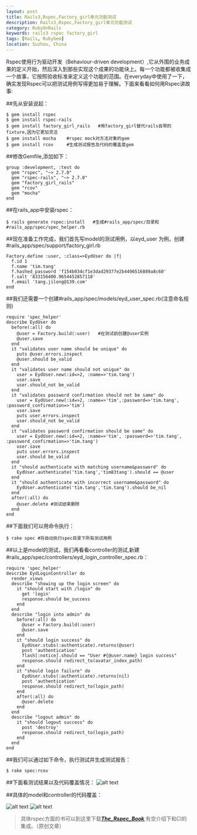 ```yaml
---
layout: post
title: Rails3,Rspec,Factory_girl单元功能测试
description: Rails3,Rspec,Factory_girl单元功能测试
category: RubyOnRails
keywords: rails3 rspec factory_girl
tags: [Rails, RubyGem]
location: Suzhou, China
---
```

Rspec使用行为驱动开发（Behaviour-driven development）,它从外围的业务成果的定义开始，然后深入到那些实现这个成果的功能块上。每一个功能都被收集成一个故事，它按照验收标准来定义这个功能的范围。在everyday中使用了一下，确实发现Rspec可以把测试用例写得更加易于理解。下面来看看如何用Rspec讲故事:

##先从安装说起：

	$ gem install rspec
	$ gem install rspec-rails
	$ gem install factory_girl_rails   #用factory_girl替代rails自带的fixture,因为它更加灵活
	$ gem install mocha    #rspec mock对方法对象的gem
	$ gem install rcov     #生成测试报告及代码的覆盖度gem

##修改Gemfile,添加如下：

	group :development, :test do
	  gem "rspec", "~> 2.7.0"
	  gem "rspec-rails", "~> 2.7.0"
	  gem "factory_girl_rails"
	  gem "rcov"
	  gem "mocha"
	end

##在rails_app中安装rspec：

	$ rails generate rspec:install   #生成#rails_app/spec/目录和#rails_app/spec/spec_helper.rb

##现在准备工作完成，我们首先写model的测试用例，以eyd_user 为例，创建#rails_app/spec/support/factory_girl.rb

	Factory.define :user, :class=>EydUser do |f|
	  f.id 1
	  f.name 'tim.tang'
	  f.hashed_password 'f154b034cf1e3dad29377e2b4496516889a8c60'
	  f.salt '833156400.9654452857118'
	  f.email 'tang.jilong@139.com'
	end

##我们还需要一个创建#rails_app/spec/models/eyd_user_spec.rb(注意命名规则)

	require 'spec_helper'
	describe EydUser do
	  before(:all) do
		@user = Factory.build(:user)   #在测试前创建@user实例
		@user.save
	  end
	  it "validates user name should be unique" do
		puts @user.errors.inspect
		@user.should be_valid
	  end
	  it "validates user name should not unique" do
		user = EydUser.new(:id=>2, :name=>'tim.tang')
		user.save
		user.should_not be_valid
	  end
	  it "validates password confirmation should not be same" do
		user = EydUser.new(:id=>2, :name=>'tim',:password=>'tim.tang', :password_confirmation=>'tim')
		user.save
		puts user.errors.inspect
		user.should_not be_valid
	  end
	  it "validates password confirmation should be same" do
		user = EydUser.new(:id=>2, :name=>'tim', :password=>'tim.tang', :password_confirmation=>'tim.tang')
		user.save
		puts user.errors.inspect
		user.should be_valid
	  end
	  it "should authenticate with matching username&password" do
		EydUser.authenticate('tim.tang','tim83tang').should == @user
	  end
	  it "should authenticate with incorrect username&password" do
		EydUser.authenticate('tim.tang','tim.tang').should be_nil
	  end
	  after(:all) do
		@user.delete #测试结束删除
	  end
	end

##下面我们可以用命令执行：

	$ rake spec #将自动执行spec目录下所有测试用例

##以上是model的测试，我们再看看controller的测试,新建#rails_app/spec/controllers/eyd_login_controller_spec.rb：

	require 'spec_helper'
	describe EydLoginController do
	  render_views
	  describe "showing up the login screen" do
		it "should start with /login" do
		  get 'login'
		  response.should be_success
		end
	  end
	  describe "login into admin" do
		before(:all) do
		  @user = Factory.build(:user)
		  @user.save
		end
		it "should login success" do
		  EydUser.stubs(:authenticate).returns(@user)
		  post 'authentication'
		  flash[:notice].should == "User #{@user.name} login success"
		  response.should redirect_to(avatar_index_path)
		end
		it "should login failure" do
		  EydUser.stubs(:authenticate).returns(nil)
		  post 'authentication'
		  response.should redirect_to(login_path)
		end
		after(:all) do
		  @user.delete
		end
	  end
	  describe "logout admin" do
		it "should logout success" do
		  post 'destroy'
		  response.should redirect_to(login_path)
		end
	  end
	end

##我们可以通过如下命令，执行测试并生成测试报告：

	$ rake spec:rcov

##下面看测试结果以及代码覆盖情况：
![alt text][1]

##具体的model和controller的代码覆盖：

![alt text][2]
![alt text][3]

> 具体rspec方面的书可以到这里下载[***The_Rspec_Book***][4],有空介绍下和CI的集成。（原创文章）

[1]: http://cms.everyday-cn.com/system/pictures/1010/large_overview_rspec.png?1320803540 "cover"
[2]: http://cms.everyday-cn.com/system/pictures/1009/large_eyd_user.png?1320803537 "rsec"
[3]: http://cms.everyday-cn.com/system/pictures/1011/large_spec_eyd_controller.png?1320803542 "a"
[4]: http://cms.everyday-cn.com/zh/ibook_download/12 "the rspec book"

